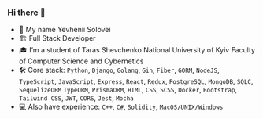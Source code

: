 ### Hi there 👋

- 👋 My name Yevhenii Solovei
- 🏗️ Full Stack Developer
- 🎓 I’m a student of Taras Shevchenko National University of Kyiv Faculty of Computer Science and Cybernetics
- 🛠️ Core stack: `Python`, `Django`, `Golang`, `Gin`, `Fiber`, `GORM`, `NodeJS`, `TypeScript`, `JavaScript`, `Express`, `React`, `Redux`, `PostgreSQL`, `MongoDB`, `SQLC`, `SequelizeORM` `TypeORM`, `PrismaORM`, `HTML`, `CSS`, `SCSS`, `Docker`, `Bootstrap`, `Tailwind CSS`, `JWT`, `CORS`, `Jest`, `Mocha`
- 💻 Also have experience: `C++`, `C#`, `Solidity`, `MacOS/UNIX/Windows`
